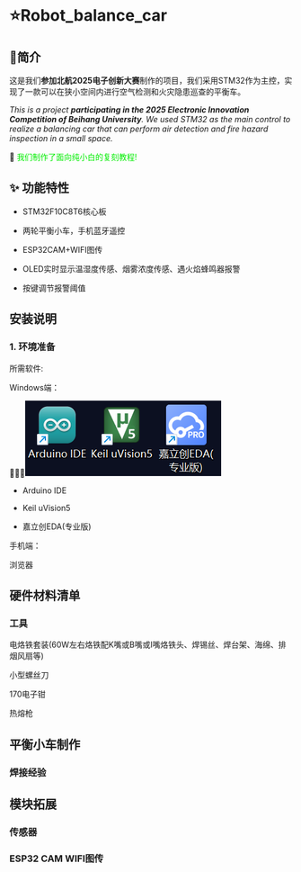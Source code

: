 # :star:Robot_balance_car

## :loudspeaker:简介

这是我们**参加北航2025电子创新大赛**制作的项目，我们采用STM32作为主控，实现了一款可以在狭小空间内进行空气检测和火灾隐患巡查的平衡车。

*This is a project **participating in the 2025 Electronic Innovation Competition of Beihang University**. We used STM32 as the main control to realize a balancing car that can perform air detection and fire hazard inspection in a small space.*

:pushpin: <font color='gree'>我们制作了面向纯小白的复刻教程!</font>

## :sparkles: 功能特性

* STM32F10C8T6核心板
  
* 两轮平衡小车，手机蓝牙遥控
  
* ESP32CAM+WIFI图传
  
* OLED实时显示温湿度传感、烟雾浓度传感、遇火焰蜂鸣器报警
  
* 按键调节报警阈值
  

## 安装说明

### 1. 环境准备

所需软件:

Windows端：

![](img/app.png)

* Arduino IDE
  
* Keil uVision5
  
* 嘉立创EDA(专业版)
  

手机端：

浏览器

## 硬件材料清单

### 工具

电烙铁套装(60W左右烙铁配K嘴或B嘴或I嘴烙铁头、焊锡丝、焊台架、海绵、排烟风扇等)

小型螺丝刀

170电子钳

热熔枪

## 平衡小车制作

### 焊接经验

## 模块拓展

### 传感器

### ESP32 CAM WIFI图传
